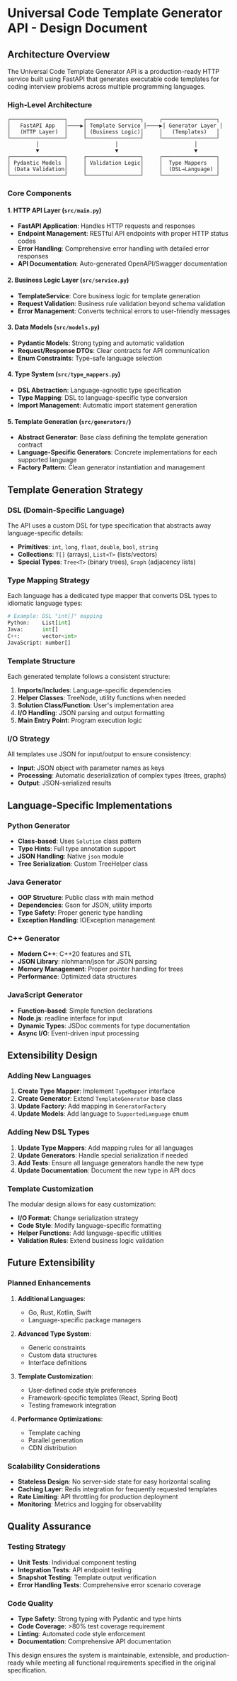 # Universal Code Template Generator API - Design Document

## Architecture Overview

The Universal Code Template Generator API is a production-ready HTTP service built using FastAPI that generates executable code templates for coding interview problems across multiple programming languages.

### High-Level Architecture

```
┌─────────────────┐     ┌─────────────────┐     ┌─────────────────┐
│   FastAPI App   │────▶│ Template Service │────▶│ Generator Layer │
│   (HTTP Layer)  │     │ (Business Logic)│     │   (Templates)   │
└─────────────────┘     └─────────────────┘     └─────────────────┘
         │                        │                        │
         ▼                        ▼                        ▼
┌─────────────────┐     ┌─────────────────┐     ┌─────────────────┐
│ Pydantic Models │     │ Validation Logic│     │  Type Mappers   │
│ (Data Validation│     │                 │     │  (DSL→Language) │
└─────────────────┘     └─────────────────┘     └─────────────────┘
```

### Core Components

#### 1. HTTP API Layer (`src/main.py`)
- **FastAPI Application**: Handles HTTP requests and responses
- **Endpoint Management**: RESTful API endpoints with proper HTTP status codes
- **Error Handling**: Comprehensive error handling with detailed error responses
- **API Documentation**: Auto-generated OpenAPI/Swagger documentation

#### 2. Business Logic Layer (`src/service.py`)
- **TemplateService**: Core business logic for template generation
- **Request Validation**: Business rule validation beyond schema validation
- **Error Management**: Converts technical errors to user-friendly messages

#### 3. Data Models (`src/models.py`)
- **Pydantic Models**: Strong typing and automatic validation
- **Request/Response DTOs**: Clear contracts for API communication
- **Enum Constraints**: Type-safe language selection

#### 4. Type System (`src/type_mappers.py`)
- **DSL Abstraction**: Language-agnostic type specification
- **Type Mapping**: DSL to language-specific type conversion
- **Import Management**: Automatic import statement generation

#### 5. Template Generation (`src/generators/`)
- **Abstract Generator**: Base class defining the template generation contract
- **Language-Specific Generators**: Concrete implementations for each supported language
- **Factory Pattern**: Clean generator instantiation and management

## Template Generation Strategy

### DSL (Domain-Specific Language)
The API uses a custom DSL for type specification that abstracts away language-specific details:

- **Primitives**: `int`, `long`, `float`, `double`, `bool`, `string`
- **Collections**: `T[]` (arrays), `List<T>` (lists/vectors)
- **Special Types**: `Tree<T>` (binary trees), `Graph` (adjacency lists)

### Type Mapping Strategy
Each language has a dedicated type mapper that converts DSL types to idiomatic language types:

```python
# Example: DSL "int[]" mapping
Python:    List[int]
Java:      int[]
C++:       vector<int>
JavaScript: number[]
```

### Template Structure
Each generated template follows a consistent structure:

1. **Imports/Includes**: Language-specific dependencies
2. **Helper Classes**: TreeNode, utility functions when needed
3. **Solution Class/Function**: User's implementation area
4. **I/O Handling**: JSON parsing and output formatting
5. **Main Entry Point**: Program execution logic

### I/O Strategy
All templates use JSON for input/output to ensure consistency:

- **Input**: JSON object with parameter names as keys
- **Processing**: Automatic deserialization of complex types (trees, graphs)
- **Output**: JSON-serialized results

## Language-Specific Implementations

### Python Generator
- **Class-based**: Uses `Solution` class pattern
- **Type Hints**: Full type annotation support
- **JSON Handling**: Native `json` module
- **Tree Serialization**: Custom TreeHelper class

### Java Generator
- **OOP Structure**: Public class with main method
- **Dependencies**: Gson for JSON, utility imports
- **Type Safety**: Proper generic type handling
- **Exception Handling**: IOException management

### C++ Generator
- **Modern C++**: C++20 features and STL
- **JSON Library**: nlohmann/json for JSON parsing
- **Memory Management**: Proper pointer handling for trees
- **Performance**: Optimized data structures

### JavaScript Generator
- **Function-based**: Simple function declarations
- **Node.js**: readline interface for input
- **Dynamic Types**: JSDoc comments for type documentation
- **Async I/O**: Event-driven input processing

## Extensibility Design

### Adding New Languages

1. **Create Type Mapper**: Implement `TypeMapper` interface
2. **Create Generator**: Extend `TemplateGenerator` base class
3. **Update Factory**: Add mapping in `GeneratorFactory`
4. **Update Models**: Add language to `SupportedLanguage` enum

### Adding New DSL Types

1. **Update Type Mappers**: Add mapping rules for all languages
2. **Update Generators**: Handle special serialization if needed
3. **Add Tests**: Ensure all language generators handle the new type
4. **Update Documentation**: Document the new type in API docs

### Template Customization
The modular design allows for easy customization:

- **I/O Format**: Change serialization strategy
- **Code Style**: Modify language-specific formatting
- **Helper Functions**: Add language-specific utilities
- **Validation Rules**: Extend business logic validation

## Future Extensibility

### Planned Enhancements

1. **Additional Languages**: 
   - Go, Rust, Kotlin, Swift
   - Language-specific package managers

2. **Advanced Type System**:
   - Generic constraints
   - Custom data structures
   - Interface definitions

3. **Template Customization**:
   - User-defined code style preferences
   - Framework-specific templates (React, Spring Boot)
   - Testing framework integration

4. **Performance Optimizations**:
   - Template caching
   - Parallel generation
   - CDN distribution

### Scalability Considerations

- **Stateless Design**: No server-side state for easy horizontal scaling
- **Caching Layer**: Redis integration for frequently requested templates
- **Rate Limiting**: API throttling for production deployment
- **Monitoring**: Metrics and logging for observability

## Quality Assurance

### Testing Strategy
- **Unit Tests**: Individual component testing
- **Integration Tests**: API endpoint testing
- **Snapshot Testing**: Template output verification
- **Error Handling Tests**: Comprehensive error scenario coverage

### Code Quality
- **Type Safety**: Strong typing with Pydantic and type hints
- **Code Coverage**: >80% test coverage requirement
- **Linting**: Automated code style enforcement
- **Documentation**: Comprehensive API documentation

This design ensures the system is maintainable, extensible, and production-ready while meeting all functional requirements specified in the original specification.
